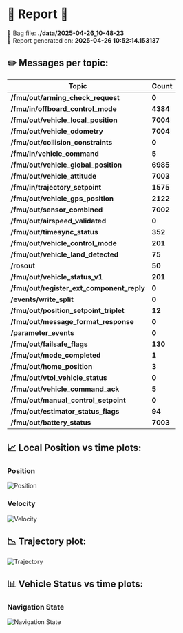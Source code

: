 # 📢 Report 📢
 🎒 Bag file: **./data/2025-04-26_10-48-23**  
 📆 Report generated on: **2025-04-26 10:52:14.153137**

## ✏️ Messages per topic:
| Topic | Count |
|-------|-------|
| **/fmu/out/arming_check_request** | **0** |
| **/fmu/in/offboard_control_mode** | **4384** |
| **/fmu/out/vehicle_local_position** | **7004** |
| **/fmu/out/vehicle_odometry** | **7004** |
| **/fmu/out/collision_constraints** | **0** |
| **/fmu/in/vehicle_command** | **5** |
| **/fmu/out/vehicle_global_position** | **6985** |
| **/fmu/out/vehicle_attitude** | **7003** |
| **/fmu/in/trajectory_setpoint** | **1575** |
| **/fmu/out/vehicle_gps_position** | **2122** |
| **/fmu/out/sensor_combined** | **7002** |
| **/fmu/out/airspeed_validated** | **0** |
| **/fmu/out/timesync_status** | **352** |
| **/fmu/out/vehicle_control_mode** | **201** |
| **/fmu/out/vehicle_land_detected** | **75** |
| **/rosout** | **50** |
| **/fmu/out/vehicle_status_v1** | **201** |
| **/fmu/out/register_ext_component_reply** | **0** |
| **/events/write_split** | **0** |
| **/fmu/out/position_setpoint_triplet** | **12** |
| **/fmu/out/message_format_response** | **0** |
| **/parameter_events** | **0** |
| **/fmu/out/failsafe_flags** | **130** |
| **/fmu/out/mode_completed** | **1** |
| **/fmu/out/home_position** | **3** |
| **/fmu/out/vtol_vehicle_status** | **0** |
| **/fmu/out/vehicle_command_ack** | **5** |
| **/fmu/out/manual_control_setpoint** | **0** |
| **/fmu/out/estimator_status_flags** | **94** |
| **/fmu/out/battery_status** | **7003** |

## 📈 Local Position vs time plots:
### Position
![Position](Position_local_position.png)
### Velocity
![Velocity](Velocity_local_position.png)

## 📉 Trajectory plot:
![Trajectory](trajectory.png)

## 📊 Vehicle Status vs time plots:
### Navigation State
![Navigation State](vehicle_status.png)

